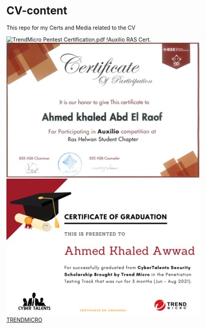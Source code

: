 # CV-content
This repo for my Certs and Media related to the CV

![TrendMicro Pentest Certification.pdf]([embed]https://github.com/AhmedKAwwad/CV-content/blob/427bb10d87f5fdeb2a735b044142ddcbed0ce10e/TrendMicro-CyberTalent.pdf[/embed])
!Auxilio RAS Cert.
![RAS](https://github.com/AhmedKAwwad/CV-content/blob/4f66bcacfbfa07596e7dc13e9261e97b0b338144/Ras.png)
<a href="TrendMicro-CyberTalent.pdf" class="image fit"><img src="TrendMicro-CyberTalent.pdf" alt="">TRENDMICRO</a>
